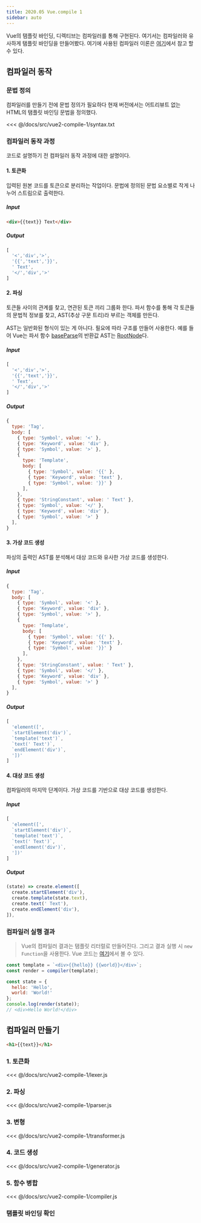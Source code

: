 ```yaml
---
title: 2020.05 Vue.compile 1
sidebar: auto
---
```


Vue의 탬플릿 바인딩, 디렉티브는 컴파일러를 통해 구현된다. 여기서는 컴파일러와 유사하게 탬플릿 바인딩을 만들어봤다.
여기에 사용된 컴파일러 이론은 [여기](https://chodragon9.github.io/blog/compiler-theory/)에서 참고 할 수 있다.

## 컴파일러 동작
### 문법 정의
컴파일러를 만들기 전에 문법 정의가 필요하다 
현재 버전에서는 어트리뷰트 없는 HTML의 탬플릿 바인딩 문법을 정의했다. 

<<< @/docs/src/vue2-compile-1/syntax.txt

### 컴파일러 동작 과정
코드로 설명하기 전 컴파일러 동작 과정에 대한 설명이다.

#### 1. 토큰화
입력된 원본 코드를 토큰으로 분리하는 작업이다.
문법에 정의된 문법 요소별로 작게 나누어 스트림으로 출력한다.

##### Input
```html
<div>{{text}} Text</div>
```

##### Output
```js
[
  '<','div','>',
  '{{','text','}}',
  ' Text',
  '</','div','>'
]
```

#### 2. 파싱
토큰들 사이의 관계를 찾고, 연관된 토큰 끼리 그룹화 한다. 파서 함수를 통해 각 토큰들의 문법적 정보를 찾고, AST(추상 구문 트리)라 부르는 객체를 만든다.

AST는 일반화된 형식이 있는 게 아니다. 필요에 따라 구조를 만들어 사용한다. 예를 들어 Vue는 파서 함수 [baseParse](https://github.com/vuejs/vue-next/blob/f0d52d5428fca7c9b4b46be9c093b96f436c8b44/packages/compiler-core/src/parse.ts#L77)의 반환값 AST는 [RootNode](https://github.com/vuejs/vue-next/blob/f0d52d5428fca7c9b4b46be9c093b96f436c8b44/packages/compiler-core/src/ast.ts#L100)다.

##### Input
```js
[
  '<','div','>',
  '{{','text','}}',
  ' Text',
  '</','div','>'
]
```
##### Output
```js
{
  type: 'Tag',
  body: [
    { type: 'Symbol', value: '<' },
    { type: 'Keyword', value: 'div' },
    { type: 'Symbol', value: '>' },
    {
      type: 'Template',
      body: [
        { type: 'Symbol', value: '{{' },
        { type: 'Keyword', value: 'text' },
        { type: 'Symbol', value: '}}' }
      ],
    },
    { type: 'StringConstant', value: ' Text' },
    { type: 'Symbol', value: '</' },
    { type: 'Keyword', value: 'div' },
    { type: 'Symbol', value: '>' }
  ],
}
```

#### 3. 가상 코드 생성
파싱의 출력인 AST를 분석해서 대상 코드와 유사한 가상 코드를 생성한다.

##### Input
```js
{
  type: 'Tag',
  body: [
    { type: 'Symbol', value: '<' },
    { type: 'Keyword', value: 'div' },
    { type: 'Symbol', value: '>' },
    {
      type: 'Template',
      body: [
        { type: 'Symbol', value: '{{' },
        { type: 'Keyword', value: 'text' },
        { type: 'Symbol', value: '}}' }
      ],
    },
    { type: 'StringConstant', value: ' Text' },
    { type: 'Symbol', value: '</' },
    { type: 'Keyword', value: 'div' },
    { type: 'Symbol', value: '>' }
  ],
}
```
##### Output
```js
[
  'element([',
  `startElement('div')`,
  `template('text')`,
  `text(' Text')`,
  `endElement('div')`,
  '])'
]
```

#### 4. 대상 코드 생성
컴파일러의 마지막 단계이다. 가상 코드를 기반으로 대상 코드를 생성한다. 

##### Input
```js
[
  'element([',
  `startElement('div')`,
  `template('text')`,
  `text(' Text')`,
  `endElement('div')`,
  '])'
]
```
##### Output
```js
(state) => create.element([
  create.startElement('div'),
  create.template(state.text),
  create.text(' Text'),
  create.endElement('div'),
]),
```

### 컴파일러 실행 결과
> Vue의 컴파일러 결과는 탬플릿 리터럴로 만들어진다. 그리고 결과 실행 시 `new Function`을 사용한다.
Vue 코드는 [여기](https://github.com/vuejs/vue-next/blob/e954ba21f04f0ef848c687233fcb849d75e4153f/packages/vue/src/index.ts#L67)에서 볼 수 있다.

```js
const template = `<div>{{hello}} {{world}}</div>`;
const render = compiler(template);

const state = {
  hello: 'Hello',
  world: 'World!'
};
console.log(render(state));
// <div>Hello World!</div>
```


## 컴파일러 만들기
```html
<h1>{{text}}</h1>
```

### 1. 토큰화
<<< @/docs/src/vue2-compile-1/lexer.js
### 2. 파싱
<<< @/docs/src/vue2-compile-1/parser.js
### 3. 변형
<<< @/docs/src/vue2-compile-1/transformer.js
### 4. 코드 생성
<<< @/docs/src/vue2-compile-1/generator.js
### 5. 함수 병합
<<< @/docs/src/vue2-compile-1/compiler.js
### 탬플릿 바인딩 확인

